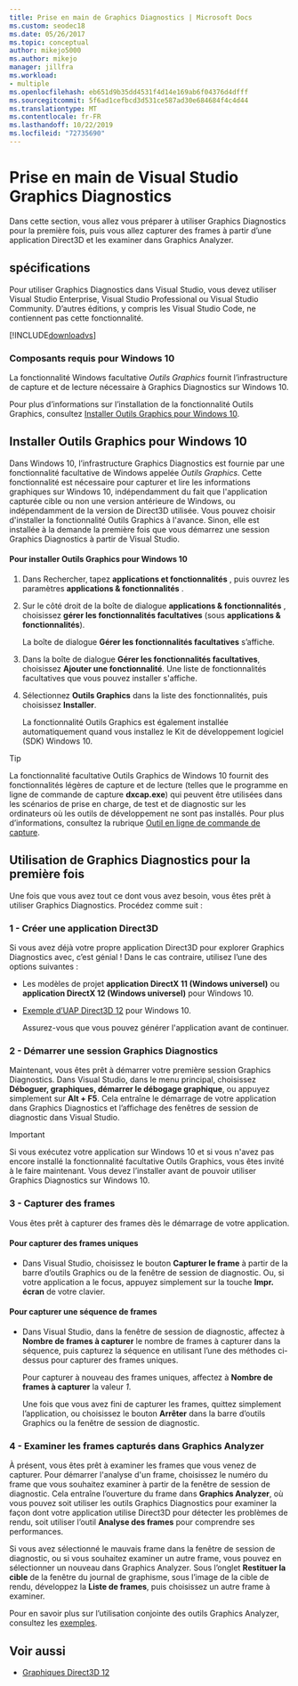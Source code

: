 ```yaml
---
title: Prise en main de Graphics Diagnostics | Microsoft Docs
ms.custom: seodec18
ms.date: 05/26/2017
ms.topic: conceptual
author: mikejo5000
ms.author: mikejo
manager: jillfra
ms.workload:
- multiple
ms.openlocfilehash: eb651d9b35dd4531f4d14e169ab6f04376d4dfff
ms.sourcegitcommit: 5f6ad1cefbcd3d531ce587ad30e684684f4c4d44
ms.translationtype: MT
ms.contentlocale: fr-FR
ms.lasthandoff: 10/22/2019
ms.locfileid: "72735690"
---
```

# <a name="getting-started-with-visual-studio-graphics-diagnostics"></a>Prise en main de Visual Studio Graphics Diagnostics
Dans cette section, vous allez vous préparer à utiliser Graphics Diagnostics pour la première fois, puis vous allez capturer des frames à partir d’une application Direct3D et les examiner dans Graphics Analyzer.

## <a name="requirements"></a>spécifications
 Pour utiliser Graphics Diagnostics dans Visual Studio, vous devez utiliser Visual Studio Enterprise, Visual Studio Professional ou Visual Studio Community.  D’autres éditions, y compris les Visual Studio Code, ne contiennent pas cette fonctionnalité.

 [!INCLUDE[downloadvs](../includes/downloadvs_md.md)]

### <a name="windows-10-prerequisites"></a>Composants requis pour Windows 10
 La fonctionnalité Windows facultative *Outils Graphics* fournit l’infrastructure de capture et de lecture nécessaire à Graphics Diagnostics sur Windows 10.

 Pour plus d’informations sur l’installation de la fonctionnalité Outils Graphics, consultez [Installer Outils Graphics pour Windows 10](#InstallGraphicsTools).

## <a name="InstallGraphicsTools"></a> Installer Outils Graphics pour Windows 10
 Dans Windows 10, l’infrastructure Graphics Diagnostics est fournie par une fonctionnalité facultative de Windows appelée *Outils Graphics*. Cette fonctionnalité est nécessaire pour capturer et lire les informations graphiques sur Windows 10, indépendamment du fait que l'application capturée cible ou non une version antérieure de Windows, ou indépendamment de la version de Direct3D utilisée. Vous pouvez choisir d'installer la fonctionnalité Outils Graphics à l'avance. Sinon, elle est installée à la demande la première fois que vous démarrez une session Graphics Diagnostics à partir de Visual Studio.

#### <a name="to-install-graphics-tools-for-windows-10"></a>Pour installer Outils Graphics pour Windows 10

1. Dans Rechercher, tapez **applications et fonctionnalités** , puis ouvrez les paramètres **applications & fonctionnalités** .

2. Sur le côté droit de la boîte de dialogue **applications & fonctionnalités** , choisissez **gérer les fonctionnalités facultatives** (sous **applications & fonctionnalités**).

   La boîte de dialogue **Gérer les fonctionnalités facultatives** s’affiche.

3. Dans la boîte de dialogue **Gérer les fonctionnalités facultatives**, choisissez **Ajouter une fonctionnalité**. Une liste de fonctionnalités facultatives que vous pouvez installer s'affiche.

4. Sélectionnez **Outils Graphics** dans la liste des fonctionnalités, puis choisissez **Installer**.

   La fonctionnalité Outils Graphics est également installée automatiquement quand vous installez le Kit de développement logiciel (SDK) Windows 10.

> [!TIP]
> La fonctionnalité facultative Outils Graphics de Windows 10 fournit des fonctionnalités légères de capture et de lecture (telles que le programme en ligne de commande de capture **dxcap.exe**) qui peuvent être utilisées dans les scénarios de prise en charge, de test et de diagnostic sur les ordinateurs où les outils de développement ne sont pas installés. Pour plus d’informations, consultez la rubrique [Outil en ligne de commande de capture](command-line-capture-tool.md).

## <a name="using-graphics-diagnostics-for-the-first-time"></a>Utilisation de Graphics Diagnostics pour la première fois
 Une fois que vous avez tout ce dont vous avez besoin, vous êtes prêt à utiliser Graphics Diagnostics. Procédez comme suit :

### <a name="1---create-a-direct3d-app"></a>1 - Créer une application Direct3D
 Si vous avez déjà votre propre application Direct3D pour explorer Graphics Diagnostics avec, c’est génial ! Dans le cas contraire, utilisez l’une des options suivantes :

- Les modèles de projet **application DirectX 11 (Windows universel)** ou **application DirectX 12 (Windows universel)** pour Windows 10.
- [Exemple d’UAP Direct3D 12](https://code.msdn.microsoft.com/Direct3D-12-UAP-Sample-ecb1779f) pour Windows 10.

  Assurez-vous que vous pouvez générer l'application avant de continuer.

### <a name="2---start-a-graphics-diagnostics-session"></a>2 - Démarrer une session Graphics Diagnostics
 Maintenant, vous êtes prêt à démarrer votre première session Graphics Diagnostics. Dans Visual Studio, dans le menu principal, choisissez **Déboguer, graphiques, démarrer le débogage graphique**, ou appuyez simplement sur **Alt + F5**. Cela entraîne le démarrage de votre application dans Graphics Diagnostics et l’affichage des fenêtres de session de diagnostic dans Visual Studio.

> [!IMPORTANT]
> Si vous exécutez votre application sur Windows 10 et si vous n'avez pas encore installé la fonctionnalité facultative Outils Graphics, vous êtes invité à le faire maintenant. Vous devez l’installer avant de pouvoir utiliser Graphics Diagnostics sur Windows 10.

### <a name="3---capture-frames"></a>3 - Capturer des frames
 Vous êtes prêt à capturer des frames dès le démarrage de votre application.

#### <a name="to-capture-single-frames"></a>Pour capturer des frames uniques

- Dans Visual Studio, choisissez le bouton **Capturer le frame** à partir de la barre d’outils Graphics ou de la fenêtre de session de diagnostic. Ou, si votre application a le focus, appuyez simplement sur la touche **Impr. écran** de votre clavier.

#### <a name="to-capture-a-sequence-of-frames"></a>Pour capturer une séquence de frames

- Dans Visual Studio, dans la fenêtre de session de diagnostic, affectez à **Nombre de frames à capturer** le nombre de frames à capturer dans la séquence, puis capturez la séquence en utilisant l’une des méthodes ci-dessus pour capturer des frames uniques.

   Pour capturer à nouveau des frames uniques, affectez à **Nombre de frames à capturer** la valeur *1*.

  Une fois que vous avez fini de capturer les frames, quittez simplement l’application, ou choisissez le bouton **Arrêter** dans la barre d’outils Graphics ou la fenêtre de session de diagnostic.

### <a name="4---examine-captured-frames-in-the-graphics-analyzer"></a>4 - Examiner les frames capturés dans Graphics Analyzer
 À présent, vous êtes prêt à examiner les frames que vous venez de capturer. Pour démarrer l'analyse d'un frame, choisissez le numéro du frame que vous souhaitez examiner à partir de la fenêtre de session de diagnostic. Cela entraîne l’ouverture du frame dans **Graphics Analyzer**, où vous pouvez soit utiliser les outils Graphics Diagnostics pour examiner la façon dont votre application utilise Direct3D pour détecter les problèmes de rendu, soit utiliser l’outil **Analyse des frames** pour comprendre ses performances.

 Si vous avez sélectionné le mauvais frame dans la fenêtre de session de diagnostic, ou si vous souhaitez examiner un autre frame, vous pouvez en sélectionner un nouveau dans Graphics Analyzer. Sous l’onglet **Restituer la cible** de la fenêtre du journal de graphisme, sous l’image de la cible de rendu, développez la **Liste de frames**, puis choisissez un autre frame à examiner.

 Pour en savoir plus sur l’utilisation conjointe des outils Graphics Analyzer, consultez les [exemples](graphics-diagnostics-examples.md).

## <a name="see-also"></a>Voir aussi
- [Graphiques Direct3D 12](/windows/desktop/direct3d12/direct3d-12-graphics)